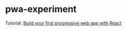 # pwa-experiment
Tutorial: [Build your first progressive web app with React](https://engineering.musefind.com/build-your-first-progressive-web-app-with-react-8e1449c575cd)
